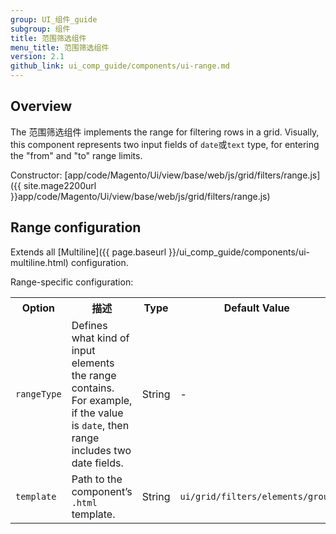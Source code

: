 ```yaml
---
group: UI_组件_guide
subgroup: 组件
title: 范围筛选组件
menu_title: 范围筛选组件
version: 2.1
github_link: ui_comp_guide/components/ui-range.md
---
```


## Overview

The 范围筛选组件 implements the range for filtering rows in a grid. Visually, this component represents two input fields of `date`或`text` type, for entering the "from" and "to" range limits.

Constructor: [app/code/Magento/Ui/view/base/web/js/grid/filters/range.js]({{ site.mage2200url }}app/code/Magento/Ui/view/base/web/js/grid/filters/range.js)

## Range configuration

Extends all [Multiline]({{ page.baseurl }}/ui_comp_guide/components/ui-multiline.html) configuration.

Range-specific configuration:

<table>
  <tr>
    <th>Option</th>
    <th>描述</th>
    <th>Type</th>
    <th>Default Value</th>
  </tr>
  <tr>
    <td><code>rangeType</code></td>
    <td>Defines what kind of input elements the range contains. For example, if the value is <code>date</code>, then range includes two date fields.</td>
    <td>String</td>
    <td>-</td>
  </tr>
  <tr>
    <td><code>template</code></td>
    <td>Path to the component’s <code>.html</code> template.</td>
    <td>String</td>
    <td><code>ui/grid/filters/elements/group</code></td>
  </tr>
</table>
